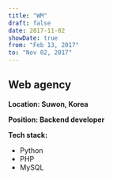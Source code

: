 ```yaml
---
title: "WM"
draft: false
date: 2017-11-02
showDate: true
from: "Feb 13, 2017"
to: "Nov 02, 2017"
---
```


## Web agency

**Location: Suwon, Korea**

**Position: Backend developer**

**Tech stack:**

- Python
- PHP
- MySQL
